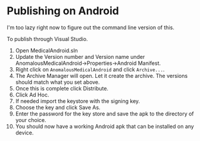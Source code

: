 # Publishing on Android
I'm too lazy right now to figure out the command line version of this.

To publish through Visual Studio.
1. Open MedicalAndroid.sln
2. Update the Version number and Version name under AnomalousMedicalAndroid->Properties->Android Manifest.
3. Right click on `AnomalousMedicalAndroid` and click `Archive...`.
4. The Archive Manager will open. Let it create the archive. The versions should match what you set above.
5. Once this is complete click Distribute.
6. Click Ad Hoc.
7. If needed import the keystore with the signing key.
8. Choose the key and click Save As.
9. Enter the password for the key store and save the apk to the directory of your choice.
10. You should now have a working Android apk that can be installed on any device.